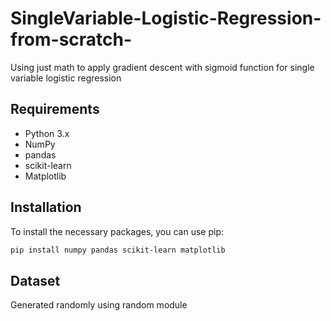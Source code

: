 # SingleVariable-Logistic-Regression-from-scratch-
Using just math to apply gradient descent with sigmoid function for single variable logistic regression

## Requirements

- Python 3.x
- NumPy
- pandas
- scikit-learn
- Matplotlib

## Installation

To install the necessary packages, you can use pip:

```bash
pip install numpy pandas scikit-learn matplotlib
```
## Dataset

Generated randomly using random module
